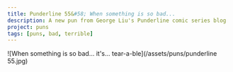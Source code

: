 ```yaml
---
title: Punderline 55&#58; When something is so bad...
description: A new pun from George Liu's Punderline comic series blog
project: puns
tags: [puns, bad, terrible]
---
```


![When something is so bad... it's... tear-a-ble](/assets/puns/punderline 55.jpg)

